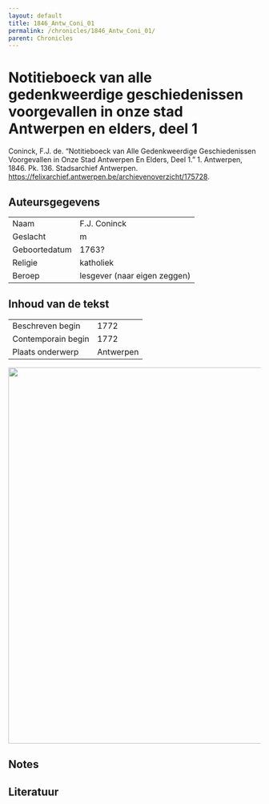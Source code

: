 ```yaml
---
layout: default
title: 1846_Antw_Coni_01
permalink: /chronicles/1846_Antw_Coni_01/
parent: Chronicles
--- 
```



# Notitieboeck van alle gedenkweerdige geschiedenissen voorgevallen in onze stad Antwerpen en elders, deel 1 

Coninck, F.J. de. “Notitieboeck van Alle Gedenkweerdige Geschiedenissen Voorgevallen in Onze Stad Antwerpen En Elders, Deel 1.” 1. Antwerpen, 1846. Pk. 136. Stadsarchief Antwerpen. https://felixarchief.antwerpen.be/archievenoverzicht/175728. 

## Auteursgegevens 

| | | 
| --------------- | --------------- | 
| Naam | F.J. Coninck | 
| Geslacht | m | 
| Geboortedatum | 1763? | 
| Religie | katholiek | 
| Beroep | lesgever (naar eigen zeggen) | 

## Inhoud van de tekst 

| | | 
| --------------- | --------------- | 
| Beschreven begin | 1772 | 
| Contemporain begin | 1772 | 
| Plaats onderwerp | Antwerpen | 

[<img src="..\..\barplots_chronicles\1846_Antw_Coni_01.jpg" width="750"/>](..\..\barplots_chronicles\1846_Antw_Coni_01.jpg) 

## Notes 

## Literatuur 


